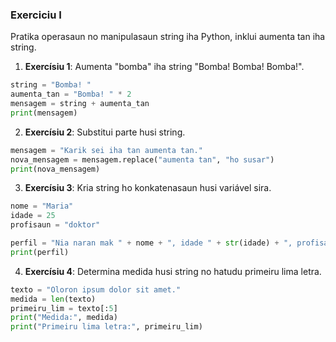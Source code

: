 ### Exerciciu I

Pratika operasaun no manipulasaun string iha Python, inklui aumenta tan iha string.

1. **Exercísiu 1**: Aumenta "bomba" iha string "Bomba! Bomba! Bomba!".

```python
string = "Bomba! "
aumenta_tan = "Bomba! " * 2
mensagem = string + aumenta_tan
print(mensagem)
```

2. **Exercísiu 2**: Substitui parte husi string.

```python
mensagem = "Karik sei iha tan aumenta tan."
nova_mensagem = mensagem.replace("aumenta tan", "ho susar")
print(nova_mensagem)
```

3. **Exercísiu 3**: Kria string ho konkatenasaun husi variável sira.

```python
nome = "Maria"
idade = 25
profisaun = "doktor"

perfil = "Nia naran mak " + nome + ", idade " + str(idade) + ", profisaun " + profisaun + "."
print(perfil)
```

4. **Exercísiu 4**: Determina medida husi string no hatudu primeiru lima letra.

```python
texto = "Oloron ipsum dolor sit amet."
medida = len(texto)
primeiru_lim = texto[:5]
print("Medida:", medida)
print("Primeiru lima letra:", primeiru_lim)
```
